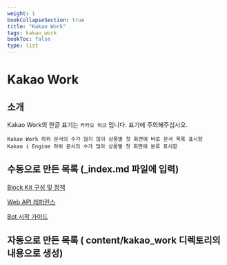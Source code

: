 ```yaml
---
weight: 1
bookCollapseSection: true
title: "Kakao Work"
tags: kakao_work
bookToc: false
type: list
---
```


# Kakao Work

## 소개

Kakao Work의 한글 표기는 `카카오 워크` 입니다. 표기에 주의해주십시오. 
```
Kakao Work 하위 문서의 수가 많지 않아 상품별 첫 화면에 바로 문서 목록 표시함
Kakao i Engine 하위 문서의 수가 많아 상품별 첫 화면에 분류 표시함
```


## 수동으로 만든 목록 (\_index.md 파일에 입력)

[Block Kit 구성 및 정책](/tAsifvlvRP6zqlmrHtXpKg)

[Web API 레퍼런스](/h74Gy4ciSHqShrO5wQwkWw)

[Bot 시작 가이드](/-dhyJavWTPKMstU-uJIN-g)


## 자동으로 만든 목록 ( content/kakao_work 디렉토리의 내용으로 생성)
